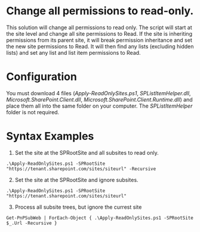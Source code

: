 # Change all permissions to read-only.

This solution will change all permissions to read only. The script will start at the site level and change all site permissions to Read. If the site is inheriting permissions from its parent site, it will break permission inheritance and set the new site permissions to Read. It will then find any lists (excluding hidden lists) and set any list and list item permissions to Read.

# Configuration
You must download 4 files (_Apply-ReadOnlySites.ps1_, _SPListItemHelper.dll_, _Microsoft.SharePoint.Client.dll_, _Microsoft.SharePoint.Client.Runtime.dll_) and place them all into the same folder on your computer. The _SPListItemHelper_ folder is not required.

# Syntax Examples

1. Set the site at the SPRootSite and all subsites to read only.
```
.\Apply-ReadOnlySites.ps1 -SPRootSite "https://tenant.sharepoint.com/sites/siteurl" -Recursive
```

2. Set the site at the SPRootSite and ignore subsites.
```
.\Apply-ReadOnlySites.ps1 -SPRootSite "https://tenant.sharepoint.com/sites/siteurl"
```

3. Process all subsite trees, but ignore the currest site
```
Get-PnPSubWeb | ForEach-Object { .\Apply-ReadOnlySites.ps1 -SPRootSite $_.Url -Recursive }
```